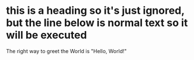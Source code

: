 # this is a heading so it's just ignored, but the line below is normal text so it will be executed

The right way to greet the World is "Hello, World!"

